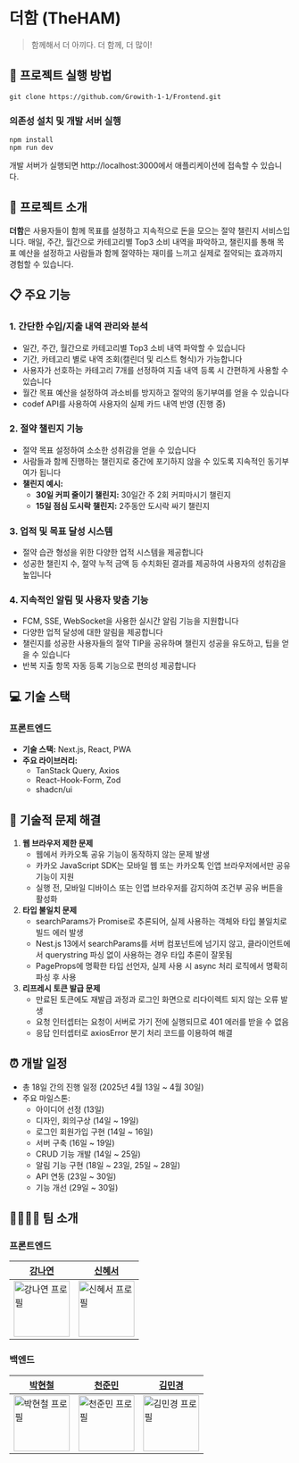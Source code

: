 # 더함 (TheHAM)

> 함께해서 더 아끼다. 더 함께, 더 많이!

## 🚀 프로젝트 실행 방법

```
git clone https://github.com/Growith-1-1/Frontend.git
```

### 의존성 설치 및 개발 서버 실행
```
npm install
npm run dev
```
개발 서버가 실행되면 http://localhost:3000에서 애플리케이션에 접속할 수 있습니다.

## 📌 프로젝트 소개

**더함**은 사용자들이 함께 목표를 설정하고 지속적으로 돈을 모으는 절약 챌린지 서비스입니다. 매일, 주간, 월간으로 카테고리별 Top3 소비 내역을 파악하고, 챌린지를 통해 목표 예산을 설정하고 사람들과 함께 절약하는 재미를 느끼고 실제로 절약되는 효과까지 경험할 수 있습니다.

## 📋 주요 기능

### 1. 간단한 수입/지출 내역 관리와 분석

- 일간, 주간, 월간으로 카테고리별 Top3 소비 내역 파악할 수 있습니다
- 기간, 카테고리 별로 내역 조회(캘린더 및 리스트 형식)가 가능합니다
- 사용자가 선호하는 카테고리 7개를 선정하여 지출 내역 등록 시 간편하게 사용할 수 있습니다
- 월간 목표 예산을 설정하여 과소비를 방지하고 절약의 동기부여를 얻을 수 있습니다
- codef API를 사용하여 사용자의 실제 카드 내역 반영 (진행 중)

### 2. 절약 챌린지 기능

- 절약 목표 설정하여 소소한 성취감을 얻을 수 있습니다
- 사람들과 함께 진행하는 챌린지로 중간에 포기하지 않을 수 있도록 지속적인 동기부여가 됩니다
- **챌린지 예시:**
    - **30일 커피 줄이기 챌린지:** 30일간 주 2회 커피마시기 챌린지
    - **15일 점심 도시락 챌린지:** 2주동안 도시락 싸기 챌린지

### 3. 업적 및 목표 달성 시스템

- 절약 습관 형성을 위한 다양한 업적 시스템을 제공합니다
- 성공한 챌린지 수, 절약 누적 금액 등 수치화된 결과를 제공하여 사용자의 성취감을 높입니다

### 4. 지속적인 알림 및 사용자 맞춤 기능

- FCM, SSE, WebSocket을 사용한 실시간 알림 기능을 지원합니다
- 다양한 업적 달성에 대한 알림을 제공합니다
- 챌린지를 성공한 사용자들의 절약 TIP을 공유하며 챌린지 성공을 유도하고, 팁을 얻을 수 있습니다
- 반복 지출 항목 자동 등록 기능으로 편의성 제공합니다

## 💻 기술 스택

### 프론트엔드

- **기술 스택:** Next.js, React, PWA
- **주요 라이브러리:**
    - TanStack Query, Axios
    - React-Hook-Form, Zod
    - shadcn/ui

## 🔧 기술적 문제 해결

1. **웹 브라우저 제한 문제**
    - 웹에서 카카오톡 공유 기능이 동작하지 않는 문제 발생
    - 카카오 JavaScript SDK는 모바일 웹 또는 카카오톡 인앱 브라우저에서만 공유 기능이 지원
    - 실행 전, 모바일 디바이스 또는 인앱 브라우저를 감지하여 조건부 공유 버튼을 활성화
2. **타입 불일치 문제**
    - searchParams가 Promise<any>로 추론되어, 실제 사용하는 객체와 타입 불일치로 빌드 에러 발생
    - Nest.js 13에서 searchParams를 서버 컴포넌트에 넘기지 않고, 클라이언트에서 querystring 파싱 없이 사용하는 경우 타입 추론이 잘못됨
    - PageProps에 명확한 타입 선언자, 실제 사용 시 async 처리 로직에서 명확히 파싱 후 사용
3. **리프레시 토큰 발급 문제**
    - 만료된 토큰에도 재발급 과정과 로그인 화면으로 리다이렉트 되지 않는 오류 발생
    - 요청 인터셉터는 요청이 서버로 가기 전에 실행되므로 401 에러를 받을 수 없음
    - 응답 인터셉터로 axiosError 분기 처리 코드를 이용하여 해결

## ⏰ 개발 일정

- 총 18일 간의 진행 일정 (2025년 4월 13일 ~ 4월 30일)
- 주요 마일스톤:
    - 아이디어 선정 (13일)
    - 디자인, 회의구상 (14일 ~ 19일)
    - 로그인 회원가입 구현 (14일 ~ 16일)
    - 서버 구축 (16일 ~ 19일)
    - CRUD 기능 개발 (14일 ~ 25일)
    - 알림 기능 구현 (18일 ~ 23일, 25일 ~ 28일)
    - API 연동 (23일 ~ 30일)
    - 기능 개선 (29일 ~ 30일)

## 👨‍👩‍👧‍👦 팀 소개

### 프론트엔드

|<a href="https://github.com/yeonna18k">강나연</a>|<a href="https://github.com/tlsgptj">신혜서</a>|
|------|---|
|<img src="https://github.com/yeonna18k.png" width="100px;" alt="강나연 프로필"/>|<img src="https://github.com/tlsgptj.png" width="100px;" alt="신혜서 프로필"/>|

### 백엔드

|<a href="https://github.com/BHC-Chicken">박현철</a>|<a href="https://github.com/2unmini">천준민</a>|<a href="https://github.com/X1n9fU">김민경</a>|
|------|---|---|
|<img src="https://github.com/BHC-Chicken.png" width="100px;" alt="박현철 프로필"/>|<img src="https://github.com/2unmini.png" width="100px;" alt="천준민 프로필"/>|<img src="https://github.com/X1n9fU.png" width="100px;" alt="김민경 프로필"/>|

